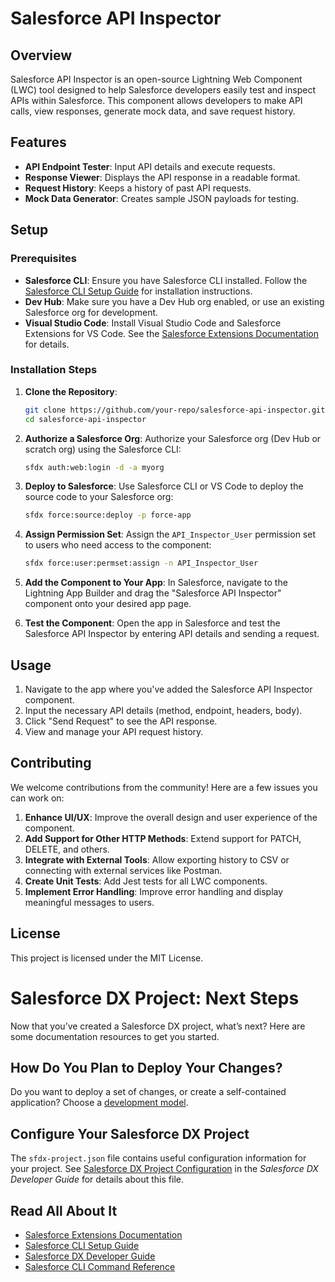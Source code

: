 # Salesforce API Inspector

## Overview

Salesforce API Inspector is an open-source Lightning Web Component (LWC) tool designed to help Salesforce developers easily test and inspect APIs within Salesforce. This component allows developers to make API calls, view responses, generate mock data, and save request history.

## Features

- **API Endpoint Tester**: Input API details and execute requests.
- **Response Viewer**: Displays the API response in a readable format.
- **Request History**: Keeps a history of past API requests.
- **Mock Data Generator**: Creates sample JSON payloads for testing.

## Setup

### Prerequisites

- **Salesforce CLI**: Ensure you have Salesforce CLI installed. Follow the [Salesforce CLI Setup Guide](https://developer.salesforce.com/docs/atlas.en-us.sfdx_setup.meta/sfdx_setup/sfdx_setup_intro.htm) for installation instructions.
- **Dev Hub**: Make sure you have a Dev Hub org enabled, or use an existing Salesforce org for development.
- **Visual Studio Code**: Install Visual Studio Code and Salesforce Extensions for VS Code. See the [Salesforce Extensions Documentation](https://developer.salesforce.com/tools/vscode/) for details.

### Installation Steps

1. **Clone the Repository**:
    ```bash
    git clone https://github.com/your-repo/salesforce-api-inspector.git
    cd salesforce-api-inspector
    ```

2. **Authorize a Salesforce Org**:
    Authorize your Salesforce org (Dev Hub or scratch org) using the Salesforce CLI:
    ```bash
    sfdx auth:web:login -d -a myorg
    ```

3. **Deploy to Salesforce**:
    Use Salesforce CLI or VS Code to deploy the source code to your Salesforce org:
    ```bash
    sfdx force:source:deploy -p force-app
    ```

4. **Assign Permission Set**:
    Assign the `API_Inspector_User` permission set to users who need access to the component:
    ```bash
    sfdx force:user:permset:assign -n API_Inspector_User
    ```

5. **Add the Component to Your App**:
    In Salesforce, navigate to the Lightning App Builder and drag the "Salesforce API Inspector" component onto your desired app page.

6. **Test the Component**:
    Open the app in Salesforce and test the Salesforce API Inspector by entering API details and sending a request.

## Usage

1. Navigate to the app where you've added the Salesforce API Inspector component.
2. Input the necessary API details (method, endpoint, headers, body).
3. Click "Send Request" to see the API response.
4. View and manage your API request history.

## Contributing

We welcome contributions from the community! Here are a few issues you can work on:

1. **Enhance UI/UX**: Improve the overall design and user experience of the component.
2. **Add Support for Other HTTP Methods**: Extend support for PATCH, DELETE, and others.
3. **Integrate with External Tools**: Allow exporting history to CSV or connecting with external services like Postman.
4. **Create Unit Tests**: Add Jest tests for all LWC components.
5. **Implement Error Handling**: Improve error handling and display meaningful messages to users.

## License

This project is licensed under the MIT License.

# Salesforce DX Project: Next Steps

Now that you’ve created a Salesforce DX project, what’s next? Here are some documentation resources to get you started.

## How Do You Plan to Deploy Your Changes?

Do you want to deploy a set of changes, or create a self-contained application? Choose a [development model](https://developer.salesforce.com/tools/vscode/en/user-guide/development-models).

## Configure Your Salesforce DX Project

The `sfdx-project.json` file contains useful configuration information for your project. See [Salesforce DX Project Configuration](https://developer.salesforce.com/docs/atlas.en-us.sfdx_dev.meta/sfdx_dev/sfdx_dev_ws_config.htm) in the _Salesforce DX Developer Guide_ for details about this file.

## Read All About It

- [Salesforce Extensions Documentation](https://developer.salesforce.com/tools/vscode/)
- [Salesforce CLI Setup Guide](https://developer.salesforce.com/docs/atlas.en-us.sfdx_setup.meta/sfdx_setup/sfdx_setup_intro.htm)
- [Salesforce DX Developer Guide](https://developer.salesforce.com/docs/atlas.en-us.sfdx_dev.meta/sfdx_dev/sfdx_dev_intro.htm)
- [Salesforce CLI Command Reference](https://developer.salesforce.com/docs/atlas.en-us.sfdx_cli_reference.meta/sfdx_cli_reference/cli_reference.htm)
